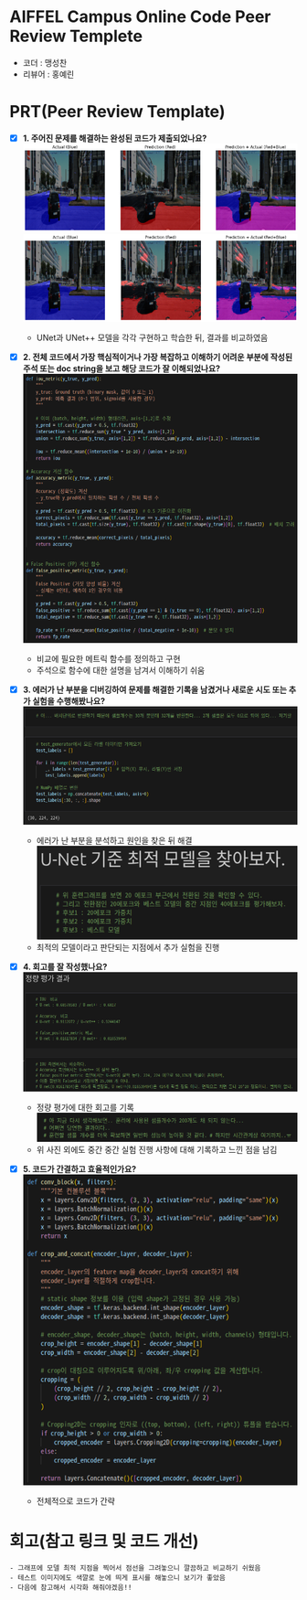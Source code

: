 # AIFFEL Campus Online Code Peer Review Templete
- 코더 : 맹성찬
- 리뷰어 : 홍예린


# PRT(Peer Review Template)
- [X]  **1. 주어진 문제를 해결하는 완성된 코드가 제출되었나요?**  
    ![unet](./images/unet.png)  
    ![unetpp](./images/unetpp.png)  
    - UNet과 UNet++ 모델을 각각 구현하고 학습한 뒤, 결과를 비교하였음
    
- [X]  **2. 전체 코드에서 가장 핵심적이거나 가장 복잡하고 이해하기 어려운 부분에 작성된 
주석 또는 doc string을 보고 해당 코드가 잘 이해되었나요?**  
    ![metric](./images/metrics.png)  
    - 비교에 필요한 메트릭 함수를 정의하고 구현
    - 주석으로 함수에 대한 설명을 남겨서 이해하기 쉬움

- [X]  **3. 에러가 난 부분을 디버깅하여 문제를 해결한 기록을 남겼거나
새로운 시도 또는 추가 실험을 수행해봤나요?**  
    ![deubg](./images/debug.png)  
    - 에러가 난 부분을 분석하고 원인을 찾은 뒤 해결  
    ![additional](./images/additional.png)  
    - 최적의 모델이라고 판단되는 지점에서 추가 실험을 진행
    
- [X]  **4. 회고를 잘 작성했나요?**  
    ![result](./images/result.png)  
    - 정량 평가에 대한 회고를 기록
    ![retro](./images/retro.png)  
    - 위 사진 외에도 중간 중간 실험 진행 사항에 대해 기록하고 느낀 점을 남김
        
- [X]  **5. 코드가 간결하고 효율적인가요?**  
    ![func](./images/func.png)  
    - 전체적으로 코드가 간략

# 회고(참고 링크 및 코드 개선)
```
- 그래프에 모델 최적 지점을 찍어서 점선을 그려놓으니 깔끔하고 비교하기 쉬웠음
- 테스트 이미지에도 색깔로 눈에 띄게 표시를 해놓으니 보기가 좋았음
- 다음에 참고해서 시각화 해줘야겠음!!
```
